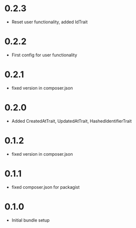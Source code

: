 # 0.2.3
- Reset user functionality, added IdTrait

# 0.2.2
- First config for user functionality

# 0.2.1
- fixed version in composer.json

# 0.2.0
- Added CreatedAtTrait, UpdatedAtTrait, HashedIdentifierTrait

# 0.1.2
- fixed version in composer.json

# 0.1.1
- fixed composer.json for packagist

# 0.1.0
- Initial bundle setup